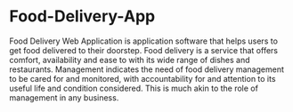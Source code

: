 # Food-Delivery-App
Food Delivery Web Application is application software that helps users to get food delivered to their doorstep. Food delivery is a service that offers comfort, availability and ease to with its wide range of dishes and restaurants. Management indicates the need of food delivery management to be cared for and monitored, with accountability for and attention to its useful life and condition considered. This is much akin to the role of management in any business.
